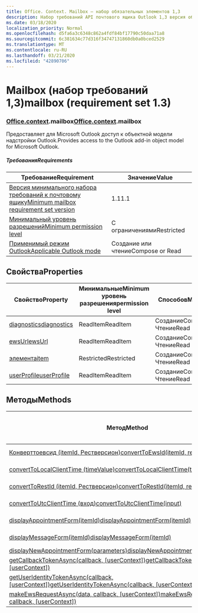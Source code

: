 ```yaml
---
title: Office. Context. Mailbox — набор обязательных элементов 1,3
description: Набор требований API почтового ящика Outlook 1,3 версия объектной модели почтового ящика.
ms.date: 03/18/2020
localization_priority: Normal
ms.openlocfilehash: d5fa6a3c6348c862a4fdf84bf17790c50daa71a8
ms.sourcegitcommit: 6c381634c77d316f34747131860db0a0bced2529
ms.translationtype: MT
ms.contentlocale: ru-RU
ms.lasthandoff: 03/21/2020
ms.locfileid: "42890706"
---
```

# <a name="mailbox-requirement-set-13"></a><span data-ttu-id="ac1cb-103">Mailbox (набор требований 1,3)</span><span class="sxs-lookup"><span data-stu-id="ac1cb-103">mailbox (requirement set 1.3)</span></span>

### <a name="officecontextmailbox"></a><span data-ttu-id="ac1cb-104">[Office](office.md)[.context](office.context.md).mailbox</span><span class="sxs-lookup"><span data-stu-id="ac1cb-104">[Office](office.md)[.context](office.context.md).mailbox</span></span>

<span data-ttu-id="ac1cb-105">Предоставляет для Microsoft Outlook доступ к объектной модели надстройки Outlook.</span><span class="sxs-lookup"><span data-stu-id="ac1cb-105">Provides access to the Outlook add-in object model for Microsoft Outlook.</span></span>

##### <a name="requirements"></a><span data-ttu-id="ac1cb-106">Требования</span><span class="sxs-lookup"><span data-stu-id="ac1cb-106">Requirements</span></span>

|<span data-ttu-id="ac1cb-107">Требование</span><span class="sxs-lookup"><span data-stu-id="ac1cb-107">Requirement</span></span>| <span data-ttu-id="ac1cb-108">Значение</span><span class="sxs-lookup"><span data-stu-id="ac1cb-108">Value</span></span>|
|---|---|
|[<span data-ttu-id="ac1cb-109">Версия минимального набора требований к почтовому ящику</span><span class="sxs-lookup"><span data-stu-id="ac1cb-109">Minimum mailbox requirement set version</span></span>](../../requirement-sets/outlook-api-requirement-sets.md)| <span data-ttu-id="ac1cb-110">1.1</span><span class="sxs-lookup"><span data-stu-id="ac1cb-110">1.1</span></span>|
|[<span data-ttu-id="ac1cb-111">Минимальный уровень разрешений</span><span class="sxs-lookup"><span data-stu-id="ac1cb-111">Minimum permission level</span></span>](../../../outlook/understanding-outlook-add-in-permissions.md)| <span data-ttu-id="ac1cb-112">С ограничениями</span><span class="sxs-lookup"><span data-stu-id="ac1cb-112">Restricted</span></span>|
|[<span data-ttu-id="ac1cb-113">Применимый режим Outlook</span><span class="sxs-lookup"><span data-stu-id="ac1cb-113">Applicable Outlook mode</span></span>](../../../outlook/outlook-add-ins-overview.md#extension-points)| <span data-ttu-id="ac1cb-114">Создание или чтение</span><span class="sxs-lookup"><span data-stu-id="ac1cb-114">Compose or Read</span></span>|

## <a name="properties"></a><span data-ttu-id="ac1cb-115">Свойства</span><span class="sxs-lookup"><span data-stu-id="ac1cb-115">Properties</span></span>

| <span data-ttu-id="ac1cb-116">Свойство</span><span class="sxs-lookup"><span data-stu-id="ac1cb-116">Property</span></span> | <span data-ttu-id="ac1cb-117">Минимальные</span><span class="sxs-lookup"><span data-stu-id="ac1cb-117">Minimum</span></span><br><span data-ttu-id="ac1cb-118">уровень разрешения</span><span class="sxs-lookup"><span data-stu-id="ac1cb-118">permission level</span></span> | <span data-ttu-id="ac1cb-119">Способов</span><span class="sxs-lookup"><span data-stu-id="ac1cb-119">Modes</span></span> | <span data-ttu-id="ac1cb-120">Тип возвращаемых данных</span><span class="sxs-lookup"><span data-stu-id="ac1cb-120">Return type</span></span> | <span data-ttu-id="ac1cb-121">Минимальные</span><span class="sxs-lookup"><span data-stu-id="ac1cb-121">Minimum</span></span><br><span data-ttu-id="ac1cb-122">набор требований</span><span class="sxs-lookup"><span data-stu-id="ac1cb-122">requirement set</span></span> |
|---|---|---|---|:---:|
| [<span data-ttu-id="ac1cb-123">diagnostics</span><span class="sxs-lookup"><span data-stu-id="ac1cb-123">diagnostics</span></span>](/javascript/api/outlook/office.mailbox?view=outlook-js-1.3#diagnostics) | <span data-ttu-id="ac1cb-124">ReadItem</span><span class="sxs-lookup"><span data-stu-id="ac1cb-124">ReadItem</span></span> | <span data-ttu-id="ac1cb-125">Создание</span><span class="sxs-lookup"><span data-stu-id="ac1cb-125">Compose</span></span><br><span data-ttu-id="ac1cb-126">Чтение</span><span class="sxs-lookup"><span data-stu-id="ac1cb-126">Read</span></span> | [<span data-ttu-id="ac1cb-127">Диагностики</span><span class="sxs-lookup"><span data-stu-id="ac1cb-127">Diagnostics</span></span>](/javascript/api/outlook/office.diagnostics?view=outlook-js-1.3) | [<span data-ttu-id="ac1cb-128">1.1</span><span class="sxs-lookup"><span data-stu-id="ac1cb-128">1.1</span></span>](../requirement-set-1.1/outlook-requirement-set-1.1.md) |
| [<span data-ttu-id="ac1cb-129">ewsUrl</span><span class="sxs-lookup"><span data-stu-id="ac1cb-129">ewsUrl</span></span>](/javascript/api/outlook/office.mailbox?view=outlook-js-1.3#ewsurl) | <span data-ttu-id="ac1cb-130">ReadItem</span><span class="sxs-lookup"><span data-stu-id="ac1cb-130">ReadItem</span></span> | <span data-ttu-id="ac1cb-131">Создание</span><span class="sxs-lookup"><span data-stu-id="ac1cb-131">Compose</span></span><br><span data-ttu-id="ac1cb-132">Чтение</span><span class="sxs-lookup"><span data-stu-id="ac1cb-132">Read</span></span> | <span data-ttu-id="ac1cb-133">Строка</span><span class="sxs-lookup"><span data-stu-id="ac1cb-133">String</span></span> | [<span data-ttu-id="ac1cb-134">1.1</span><span class="sxs-lookup"><span data-stu-id="ac1cb-134">1.1</span></span>](../requirement-set-1.1/outlook-requirement-set-1.1.md) |
| [<span data-ttu-id="ac1cb-135">элемента</span><span class="sxs-lookup"><span data-stu-id="ac1cb-135">item</span></span>](office.context.mailbox.item.md) | <span data-ttu-id="ac1cb-136">Restricted</span><span class="sxs-lookup"><span data-stu-id="ac1cb-136">Restricted</span></span> | <span data-ttu-id="ac1cb-137">Создание</span><span class="sxs-lookup"><span data-stu-id="ac1cb-137">Compose</span></span><br><span data-ttu-id="ac1cb-138">Чтение</span><span class="sxs-lookup"><span data-stu-id="ac1cb-138">Read</span></span> | [<span data-ttu-id="ac1cb-139">Элемент</span><span class="sxs-lookup"><span data-stu-id="ac1cb-139">Item</span></span>](/javascript/api/outlook/office.item?view=outlook-js-1.3) | [<span data-ttu-id="ac1cb-140">1.1</span><span class="sxs-lookup"><span data-stu-id="ac1cb-140">1.1</span></span>](../requirement-set-1.1/outlook-requirement-set-1.1.md) |
| [<span data-ttu-id="ac1cb-141">userProfile</span><span class="sxs-lookup"><span data-stu-id="ac1cb-141">userProfile</span></span>](/javascript/api/outlook/office.mailbox?view=outlook-js-1.3#userprofile) | <span data-ttu-id="ac1cb-142">ReadItem</span><span class="sxs-lookup"><span data-stu-id="ac1cb-142">ReadItem</span></span> | <span data-ttu-id="ac1cb-143">Создание</span><span class="sxs-lookup"><span data-stu-id="ac1cb-143">Compose</span></span><br><span data-ttu-id="ac1cb-144">Чтение</span><span class="sxs-lookup"><span data-stu-id="ac1cb-144">Read</span></span> | [<span data-ttu-id="ac1cb-145">UserProfile</span><span class="sxs-lookup"><span data-stu-id="ac1cb-145">UserProfile</span></span>](/javascript/api/outlook/office.userprofile?view=outlook-js-1.3) | [<span data-ttu-id="ac1cb-146">1.1</span><span class="sxs-lookup"><span data-stu-id="ac1cb-146">1.1</span></span>](../requirement-set-1.1/outlook-requirement-set-1.1.md) |

## <a name="methods"></a><span data-ttu-id="ac1cb-147">Методы</span><span class="sxs-lookup"><span data-stu-id="ac1cb-147">Methods</span></span>

| <span data-ttu-id="ac1cb-148">Метод</span><span class="sxs-lookup"><span data-stu-id="ac1cb-148">Method</span></span> | <span data-ttu-id="ac1cb-149">Минимальные</span><span class="sxs-lookup"><span data-stu-id="ac1cb-149">Minimum</span></span><br><span data-ttu-id="ac1cb-150">уровень разрешения</span><span class="sxs-lookup"><span data-stu-id="ac1cb-150">permission level</span></span> | <span data-ttu-id="ac1cb-151">Способов</span><span class="sxs-lookup"><span data-stu-id="ac1cb-151">Modes</span></span> | <span data-ttu-id="ac1cb-152">Минимальные</span><span class="sxs-lookup"><span data-stu-id="ac1cb-152">Minimum</span></span><br><span data-ttu-id="ac1cb-153">набор требований</span><span class="sxs-lookup"><span data-stu-id="ac1cb-153">requirement set</span></span> |
|---|---|---|:---:|
| [<span data-ttu-id="ac1cb-154">Конверттоевсид (itemId, Рестверсион)</span><span class="sxs-lookup"><span data-stu-id="ac1cb-154">convertToEwsId(itemId, restVersion)</span></span>](/javascript/api/outlook/office.mailbox?view=outlook-js-1.3#converttoewsid-itemid--restversion-) | <span data-ttu-id="ac1cb-155">Restricted</span><span class="sxs-lookup"><span data-stu-id="ac1cb-155">Restricted</span></span> | <span data-ttu-id="ac1cb-156">Создание</span><span class="sxs-lookup"><span data-stu-id="ac1cb-156">Compose</span></span><br><span data-ttu-id="ac1cb-157">Чтение</span><span class="sxs-lookup"><span data-stu-id="ac1cb-157">Read</span></span> | [<span data-ttu-id="ac1cb-158">1.3</span><span class="sxs-lookup"><span data-stu-id="ac1cb-158">1.3</span></span>](../requirement-set-1.3/outlook-requirement-set-1.3.md) |
| [<span data-ttu-id="ac1cb-159">convertToLocalClientTime (timeValue)</span><span class="sxs-lookup"><span data-stu-id="ac1cb-159">convertToLocalClientTime(timeValue)</span></span>](/javascript/api/outlook/office.mailbox?view=outlook-js-1.3#converttolocalclienttime-timevalue-) | <span data-ttu-id="ac1cb-160">ReadItem</span><span class="sxs-lookup"><span data-stu-id="ac1cb-160">ReadItem</span></span> | <span data-ttu-id="ac1cb-161">Создание</span><span class="sxs-lookup"><span data-stu-id="ac1cb-161">Compose</span></span><br><span data-ttu-id="ac1cb-162">Чтение</span><span class="sxs-lookup"><span data-stu-id="ac1cb-162">Read</span></span> | [<span data-ttu-id="ac1cb-163">1.1</span><span class="sxs-lookup"><span data-stu-id="ac1cb-163">1.1</span></span>](../requirement-set-1.1/outlook-requirement-set-1.1.md) |
| [<span data-ttu-id="ac1cb-164">convertToRestId (itemId, Рестверсион)</span><span class="sxs-lookup"><span data-stu-id="ac1cb-164">convertToRestId(itemId, restVersion)</span></span>](/javascript/api/outlook/office.mailbox?view=outlook-js-1.3#converttorestid-itemid--restversion-) | <span data-ttu-id="ac1cb-165">Restricted</span><span class="sxs-lookup"><span data-stu-id="ac1cb-165">Restricted</span></span> | <span data-ttu-id="ac1cb-166">Создание</span><span class="sxs-lookup"><span data-stu-id="ac1cb-166">Compose</span></span><br><span data-ttu-id="ac1cb-167">Чтение</span><span class="sxs-lookup"><span data-stu-id="ac1cb-167">Read</span></span> | [<span data-ttu-id="ac1cb-168">1.3</span><span class="sxs-lookup"><span data-stu-id="ac1cb-168">1.3</span></span>](../requirement-set-1.3/outlook-requirement-set-1.3.md) |
| [<span data-ttu-id="ac1cb-169">convertToUtcClientTime (вход)</span><span class="sxs-lookup"><span data-stu-id="ac1cb-169">convertToUtcClientTime(input)</span></span>](/javascript/api/outlook/office.mailbox?view=outlook-js-1.3#converttoutcclienttime-input-) | <span data-ttu-id="ac1cb-170">ReadItem</span><span class="sxs-lookup"><span data-stu-id="ac1cb-170">ReadItem</span></span> | <span data-ttu-id="ac1cb-171">Создание</span><span class="sxs-lookup"><span data-stu-id="ac1cb-171">Compose</span></span><br><span data-ttu-id="ac1cb-172">Чтение</span><span class="sxs-lookup"><span data-stu-id="ac1cb-172">Read</span></span> | [<span data-ttu-id="ac1cb-173">1.1</span><span class="sxs-lookup"><span data-stu-id="ac1cb-173">1.1</span></span>](../requirement-set-1.1/outlook-requirement-set-1.1.md) |
| [<span data-ttu-id="ac1cb-174">displayAppointmentForm(itemId)</span><span class="sxs-lookup"><span data-stu-id="ac1cb-174">displayAppointmentForm(itemId)</span></span>](/javascript/api/outlook/office.mailbox?view=outlook-js-1.3#displayappointmentform-itemid-) | <span data-ttu-id="ac1cb-175">ReadItem</span><span class="sxs-lookup"><span data-stu-id="ac1cb-175">ReadItem</span></span> | <span data-ttu-id="ac1cb-176">Создание</span><span class="sxs-lookup"><span data-stu-id="ac1cb-176">Compose</span></span><br><span data-ttu-id="ac1cb-177">Чтение</span><span class="sxs-lookup"><span data-stu-id="ac1cb-177">Read</span></span> | [<span data-ttu-id="ac1cb-178">1.1</span><span class="sxs-lookup"><span data-stu-id="ac1cb-178">1.1</span></span>](../requirement-set-1.1/outlook-requirement-set-1.1.md) |
| [<span data-ttu-id="ac1cb-179">displayMessageForm(itemId)</span><span class="sxs-lookup"><span data-stu-id="ac1cb-179">displayMessageForm(itemId)</span></span>](/javascript/api/outlook/office.mailbox?view=outlook-js-1.3#displaymessageform-itemid-) | <span data-ttu-id="ac1cb-180">ReadItem</span><span class="sxs-lookup"><span data-stu-id="ac1cb-180">ReadItem</span></span> | <span data-ttu-id="ac1cb-181">Создание</span><span class="sxs-lookup"><span data-stu-id="ac1cb-181">Compose</span></span><br><span data-ttu-id="ac1cb-182">Чтение</span><span class="sxs-lookup"><span data-stu-id="ac1cb-182">Read</span></span> | [<span data-ttu-id="ac1cb-183">1.1</span><span class="sxs-lookup"><span data-stu-id="ac1cb-183">1.1</span></span>](../requirement-set-1.1/outlook-requirement-set-1.1.md) |
| [<span data-ttu-id="ac1cb-184">displayNewAppointmentForm(parameters)</span><span class="sxs-lookup"><span data-stu-id="ac1cb-184">displayNewAppointmentForm(parameters)</span></span>](/javascript/api/outlook/office.mailbox?view=outlook-js-1.3#displaynewappointmentform-parameters-) | <span data-ttu-id="ac1cb-185">ReadItem</span><span class="sxs-lookup"><span data-stu-id="ac1cb-185">ReadItem</span></span> | <span data-ttu-id="ac1cb-186">Чтение</span><span class="sxs-lookup"><span data-stu-id="ac1cb-186">Read</span></span> | [<span data-ttu-id="ac1cb-187">1.1</span><span class="sxs-lookup"><span data-stu-id="ac1cb-187">1.1</span></span>](../requirement-set-1.1/outlook-requirement-set-1.1.md) |
| <span data-ttu-id="ac1cb-188">[getCallbackTokenAsync(callback, [userContext])](/javascript/api/outlook/office.mailbox?view=outlook-js-1.3#getcallbacktokenasync-callback--usercontext-)</span><span class="sxs-lookup"><span data-stu-id="ac1cb-188">[getCallbackTokenAsync(callback, [userContext])](/javascript/api/outlook/office.mailbox?view=outlook-js-1.3#getcallbacktokenasync-callback--usercontext-)</span></span> | <span data-ttu-id="ac1cb-189">ReadItem</span><span class="sxs-lookup"><span data-stu-id="ac1cb-189">ReadItem</span></span> | <span data-ttu-id="ac1cb-190">Создание</span><span class="sxs-lookup"><span data-stu-id="ac1cb-190">Compose</span></span><br><span data-ttu-id="ac1cb-191">Чтение</span><span class="sxs-lookup"><span data-stu-id="ac1cb-191">Read</span></span> | [<span data-ttu-id="ac1cb-192">1.3</span><span class="sxs-lookup"><span data-stu-id="ac1cb-192">1.3</span></span>](../requirement-set-1.3/outlook-requirement-set-1.3.md)<br>[<span data-ttu-id="ac1cb-193">1.1</span><span class="sxs-lookup"><span data-stu-id="ac1cb-193">1.1</span></span>](../requirement-set-1.1/outlook-requirement-set-1.1.md) |
| <span data-ttu-id="ac1cb-194">[getUserIdentityTokenAsync(callback, [userContext])](/javascript/api/outlook/office.mailbox?view=outlook-js-1.3#getuseridentitytokenasync-callback--usercontext-)</span><span class="sxs-lookup"><span data-stu-id="ac1cb-194">[getUserIdentityTokenAsync(callback, [userContext])](/javascript/api/outlook/office.mailbox?view=outlook-js-1.3#getuseridentitytokenasync-callback--usercontext-)</span></span> | <span data-ttu-id="ac1cb-195">ReadItem</span><span class="sxs-lookup"><span data-stu-id="ac1cb-195">ReadItem</span></span> | <span data-ttu-id="ac1cb-196">Создание</span><span class="sxs-lookup"><span data-stu-id="ac1cb-196">Compose</span></span><br><span data-ttu-id="ac1cb-197">Чтение</span><span class="sxs-lookup"><span data-stu-id="ac1cb-197">Read</span></span> | [<span data-ttu-id="ac1cb-198">1.1</span><span class="sxs-lookup"><span data-stu-id="ac1cb-198">1.1</span></span>](../requirement-set-1.1/outlook-requirement-set-1.1.md) |
| <span data-ttu-id="ac1cb-199">[makeEwsRequestAsync(data, callback, [userContext])](/javascript/api/outlook/office.mailbox?view=outlook-js-1.3#makeewsrequestasync-data--callback--usercontext-)</span><span class="sxs-lookup"><span data-stu-id="ac1cb-199">[makeEwsRequestAsync(data, callback, [userContext])](/javascript/api/outlook/office.mailbox?view=outlook-js-1.3#makeewsrequestasync-data--callback--usercontext-)</span></span> | <span data-ttu-id="ac1cb-200">ReadWriteMailbox</span><span class="sxs-lookup"><span data-stu-id="ac1cb-200">ReadWriteMailbox</span></span> | <span data-ttu-id="ac1cb-201">Создание</span><span class="sxs-lookup"><span data-stu-id="ac1cb-201">Compose</span></span><br><span data-ttu-id="ac1cb-202">Чтение</span><span class="sxs-lookup"><span data-stu-id="ac1cb-202">Read</span></span> | [<span data-ttu-id="ac1cb-203">1.1</span><span class="sxs-lookup"><span data-stu-id="ac1cb-203">1.1</span></span>](../requirement-set-1.1/outlook-requirement-set-1.1.md) |
